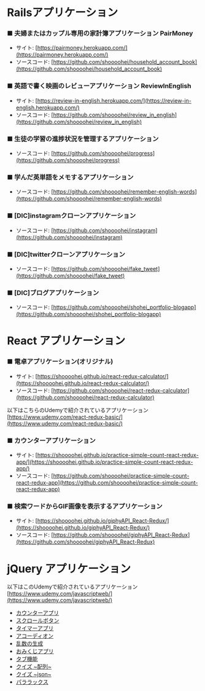# Railsアプリケーション
### ■ 夫婦またはカップル専用の家計簿アプリケーション PairMoney
- サイト: [https://pairmoney.herokuapp.com/](https://pairmoney.herokuapp.com/)
- ソースコード: [https://github.com/shoooohei/household_account_book](https://github.com/shoooohei/household_account_book)

### ■ 英語で書く映画のレビューアプリケーション ReviewInEnglish
- サイト: [https://review-in-english.herokuapp.com/](https://review-in-english.herokuapp.com/)
- ソースコード: [https://github.com/shoooohei/review_in_english](https://github.com/shoooohei/review_in_english)

### ■ 生徒の学習の進捗状況を管理するアプリケーション
- ソースコード: [https://github.com/shoooohei/progress](https://github.com/shoooohei/progress)

### ■ 学んだ英単語をメモするアプリケーション
- ソースコード: [https://github.com/shoooohei/remember-english-words](https://github.com/shoooohei/remember-english-words)

### ■ [DIC]instagramクローンアプリケーション
- ソースコード: [https://github.com/shoooohei/instagram](https://github.com/shoooohei/instagram)

### ■ [DIC]twitterクローンアプリケーション
- ソースコード: [https://github.com/shoooohei/fake_tweet](https://github.com/shoooohei/fake_tweet)

### ■ [DIC]ブログアプリケーション
- ソースコード: [https://github.com/shoooohei/shohei_portfolio-blogapp](https://github.com/shoooohei/shohei_portfolio-blogapp)

# React アプリケーション
### ■ 電卓アプリケーション(オリジナル)
- サイト: [https://shoooohei.github.io/react-redux-calculator/](https://shoooohei.github.io/react-redux-calculator/)
- ソースコード: [https://github.com/shoooohei/react-redux-calculator](https://github.com/shoooohei/react-redux-calculator)

以下はこちらのUdemyで紹介されているアプリケーション  
[https://www.udemy.com/react-redux-basic/](https://www.udemy.com/react-redux-basic/)  

### ■ カウンターアプリケーション
- サイト: [https://shoooohei.github.io/practice-simple-count-react-redux-app/](https://shoooohei.github.io/practice-simple-count-react-redux-app/)
- ソースコード: [https://github.com/shoooohei/practice-simple-count-react-redux-app](https://github.com/shoooohei/practice-simple-count-react-redux-app)

### ■ 検索ワードからGIF画像を表示するアプリケーション
- サイト: [https://shoooohei.github.io/giphyAPI_React-Redux/](https://shoooohei.github.io/giphyAPI_React-Redux/)
- ソースコード: [https://github.com/shoooohei/giphyAPI_React-Redux](https://github.com/shoooohei/giphyAPI_React-Redux)

# jQuery アプリケーション
以下はこのUdemyで紹介されているアプリケーション    
[https://www.udemy.com/javascriptweb/](https://www.udemy.com/javascriptweb/)  

- [カウンターアプリ](https://shoooohei.github.io/javascript/counter_app/)
- [スクロールボタン](https://shoooohei.github.io/javascript/scroll_button/)
- [タイマーアプリ](https://shoooohei.github.io/javascript/timer_app/)
- [アコーディオン](https://shoooohei.github.io/javascript/accordion)
- [乱数の生成](https://shoooohei.github.io/javascript/random_number)
- [おみくじアプリ](https://shoooohei.github.io/javascript/omikuji_app)
- [タブ機能](https://shoooohei.github.io/javascript/tab)
- [クイズ \~配列\~](https://shoooohei.github.io/javascript/quiz_app_array)
- [クイズ \~json\~](https://shoooohei.github.io/javascript/quiz_app_json)
- [パララックス](https://shoooohei.github.io/javascript/parallax)
